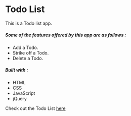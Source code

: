 # Todo List

This is a Todo list app.

##### Some of the features offered by this app are as follows :
* Add a Todo.
* Strike off a Todo.
* Delete a Todo.

##### Built with :
* HTML
* CSS
* JavaScript
* jQuery

Check out the Todo List [here](https://rishisethia258.github.io/TodoList/)

